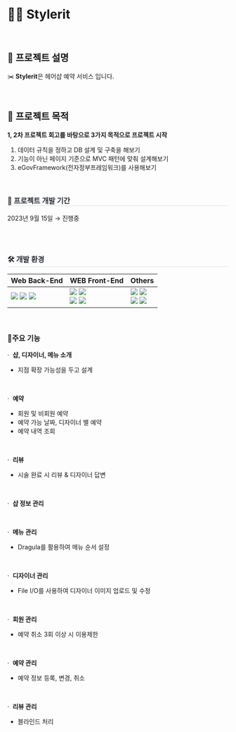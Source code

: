# 💇‍♀️ Stylerit
  
<br>

## 💬 프로젝트 설명

✂️ **Stylerit**은 헤어샵 예약 서비스 입니다.
  
<br>

## 💬 프로젝트 목적

**1, 2차 프로젝트 회고를 바탕으로 3가지 목적으로 프로젝트 시작**
1. 데이터 규칙을 정하고 DB 설계 및 구축을 해보기
2. 기능이 아닌 페이지 기준으로 MVC 패턴에 맞춰 설계해보기
3. eGovFramework(전자정부프레임워크)를 사용해보기
  
<br>

<h3 style="border-bottom: 1px solid #d8dee4; color: #282d33;"> 💪 프로젝트 개발 기간 </h3> 
2023년 9월 15일 → 진행중
  
<br><br>

<h3 style="border-bottom: 1px solid #d8dee4; color: #282d33;"> 
🛠️ 개발 환경
</h3> 

|Web Back-End    |WEB Front-End                      |Others                |
|----------------|-------------------------------|-----------------------------|
|  <img src="https://img.shields.io/badge/Java(1.8)-3766AB?style=for-the-badge&logo=Java&logoColor=white"> <img src="https://img.shields.io/badge/eGoveframe-6DB33F?style=for-the-badge&logo=eGoveframe&logoColor=white"> <img src="https://img.shields.io/badge/Mybatis-181717?style=for-the-badge&logo=Mybatis&logoColor=white">  |  <img src="https://img.shields.io/badge/Javascript-F7DF1E?style=for-the-badge&logo=Javascript&logoColor=white"> <img src="https://img.shields.io/badge/jsp-0769AD?style=for-the-badge&logo=jQuery&logoColor=white"><br> <img src="https://img.shields.io/badge/HTML-E34F26?style=for-the-badge&logo=HTML5&logoColor=white"> <img src="https://img.shields.io/badge/CSS-1572B6?style=for-the-badge&logo=CSS3&logoColor=white">  |  <img src="https://img.shields.io/badge/MariaDB-003545?style=for-the-badge&logo=MariaDB&logoColor=white"> <img src="https://img.shields.io/badge/Tomcat9.0-F8DC75?style=for-the-badge&logo=Apache Tomcat&logoColor=white"><br> <img src="https://img.shields.io/badge/Github-181717?style=for-the-badge&logo=Github&logoColor=white"> <img src="https://img.shields.io/badge/Sourcetree-0052CC?style=for-the-badge&logo=Sourcetree&logoColor=white"> |

<br>
  
### **🗿주요 기능**

·  **샵, 디자이너, 메뉴 소개**
- 지점 확장 가능성을 두고 설계

<br>
  
·  **예약**
- 회원 및 비회원 예약   
- 예약 가능 날짜, 디자이너 별 예약
- 예약 내역 조회

<br>
  
·  **리뷰**
- 시술 완료 시 리뷰 & 디자이너 답변
  
<br>
  
·  **샵 정보 관리**

<br>
  
·  **메뉴 관리**
- Dragula를 활용하여 메뉴 순서 설정 

<br>
  
·  **디자이너 관리**
- File I/O를 사용하여 디자이너 이미지 업로드 및 수정 

<br>
  
·  **회원 관리**
- 예약 취소 3회 이상 시 이용제한 

<br>
  
·  **예약 관리**
- 예약 정보 등록, 변경, 취소

<br>
  
·  **리뷰 관리**
- 블라인드 처리
